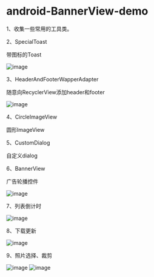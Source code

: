 # android-BannerView-demo
1、收集一些常用的工具类。

2、SpecialToast

  带图标的Toast
  
  ![image](https://github.com/jiangtour/android-BannerView-demo/blob/master/screenShoot/SpecialToast.png)
  
3、HeaderAndFooterWapperAdapter

  随意向RecyclerView添加header和footer
  
  ![image](https://github.com/jiangtour/android-BannerView-demo/blob/master/screenShoot/header.png)
  
4、CircleImageView

  圆形ImageView
  
5、CustomDialog

  自定义dialog
  
6、BannerView

  广告轮播控件
  
  ![image](https://github.com/jiangtour/android-BannerView-demo/blob/master/screenShoot/banner.png)
  
7、列表倒计时

  ![image](https://github.com/jiangtour/android-BannerView-demo/blob/master/screenShoot/CountDown.png)
  
8、下载更新

  ![image](https://github.com/jiangtour/android-BannerView-demo/blob/master/screenShoot/update.png)
  
9、照片选择、裁剪

  ![image](https://github.com/jiangtour/android-BannerView-demo/blob/master/screenShoot/select.png)
  ![image](https://github.com/jiangtour/android-BannerView-demo/blob/master/screenShoot/crop.png)
